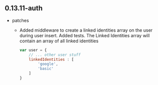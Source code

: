 ## 0.13.11-auth

* patches
    * Added middleware to create a linked identities array on the user during user insert. Added tests.
        The Linked Identities array will contain an array of all linked identities

        ```javascript
        var user = {
            // ... other user stuff
            linkedIdentities : [
                'google',
                'basic'
            ]
        }
        ```